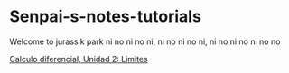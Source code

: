 # Senpai-s-notes-tutorials
Welcome to jurassik park ni no ni no ni, ni no ni no ni, ni no ni no ni no no

[Calculo diferencial, Unidad 2: Limites](./calculo_diferencial/Readme.md)
